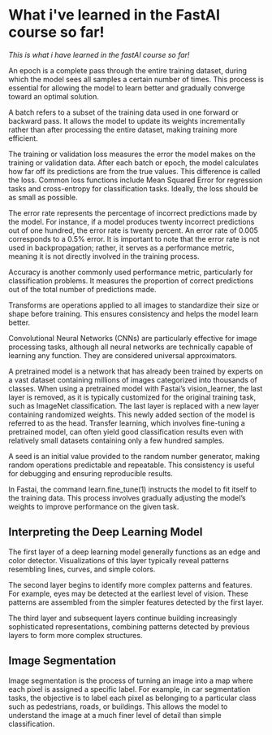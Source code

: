 # What i've learned in the FastAI course so far!
<em>This is what i have learned in the fastAI course so far!</em>

An epoch is a complete pass through the entire training dataset, during which the model sees all samples a certain number of times. This process is essential for allowing the model to learn better and gradually converge toward an optimal solution.

A batch refers to a subset of the training data used in one forward or backward pass. It allows the model to update its weights incrementally rather than after processing the entire dataset, making training more efficient.

The training or validation loss measures the error the model makes on the training or validation data. After each batch or epoch, the model calculates how far off its predictions are from the true values. This difference is called the loss. Common loss functions include Mean Squared Error for regression tasks and cross-entropy for classification tasks. Ideally, the loss should be as small as possible.

The error rate represents the percentage of incorrect predictions made by the model. For instance, if a model produces twenty incorrect predictions out of one hundred, the error rate is twenty percent. An error rate of 0.005 corresponds to a 0.5% error. It is important to note that the error rate is not used in backpropagation; rather, it serves as a performance metric, meaning it is not directly involved in the training process.

Accuracy is another commonly used performance metric, particularly for classification problems. It measures the proportion of correct predictions out of the total number of predictions made.

Transforms are operations applied to all images to standardize their size or shape before training. This ensures consistency and helps the model learn better.

Convolutional Neural Networks (CNNs) are particularly effective for image processing tasks, although all neural networks are technically capable of learning any function. They are considered universal approximators.

A pretrained model is a network that has already been trained by experts on a vast dataset containing millions of images categorized into thousands of classes. When using a pretrained model with Fastai’s vision_learner, the last layer is removed, as it is typically customized for the original training task, such as ImageNet classification. The last layer is replaced with a new layer containing randomized weights. This newly added section of the model is referred to as the head. Transfer learning, which involves fine-tuning a pretrained model, can often yield good classification results even with relatively small datasets containing only a few hundred samples.

A seed is an initial value provided to the random number generator, making random operations predictable and repeatable. This consistency is useful for debugging and ensuring reproducible results.

In Fastai, the command learn.fine_tune(1) instructs the model to fit itself to the training data. This process involves gradually adjusting the model’s weights to improve performance on the given task.

## Interpreting the Deep Learning Model

The first layer of a deep learning model generally functions as an edge and color detector. Visualizations of this layer typically reveal patterns resembling lines, curves, and simple colors.

The second layer begins to identify more complex patterns and features. For example, eyes may be detected at the earliest level of vision. These patterns are assembled from the simpler features detected by the first layer.

The third layer and subsequent layers continue building increasingly sophisticated representations, combining patterns detected by previous layers to form more complex structures.

## Image Segmentation

Image segmentation is the process of turning an image into a map where each pixel is assigned a specific label. For example, in car segmentation tasks, the objective is to label each pixel as belonging to a particular class such as pedestrians, roads, or buildings. This allows the model to understand the image at a much finer level of detail than simple classification.

